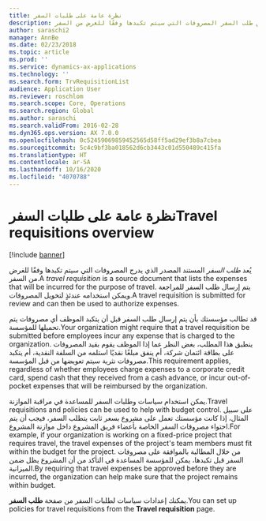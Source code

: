 ```yaml
---
title: نظرة عامة على طلبات السفر
description: يقدم هذا الموضوع معلومات حول طلبات السفر. يوثّق طلب السفر المصروفات التي سيتم تكبدها وفقًا للغرض من السفر.
author: saraschi2
manager: AnnBe
ms.date: 02/23/2018
ms.topic: article
ms.prod: ''
ms.service: dynamics-ax-applications
ms.technology: ''
ms.search.form: TrvRequisitionList
audience: Application User
ms.reviewer: roschlom
ms.search.scope: Core, Operations
ms.search.region: Global
ms.author: saraschi
ms.search.validFrom: 2016-02-28
ms.dyn365.ops.version: AX 7.0.0
ms.openlocfilehash: 0c52459069859452565d58ff5ad29ef3b8a7cbea
ms.sourcegitcommit: 5c4c9bf3ba018562d6cb3443c01d550489c415fa
ms.translationtype: HT
ms.contentlocale: ar-SA
ms.lasthandoff: 10/16/2020
ms.locfileid: "4070788"
---
```

# <a name="travel-requisitions-overview"></a><span data-ttu-id="a8d2f-104">نظرة عامة على طلبات السفر</span><span class="sxs-lookup"><span data-stu-id="a8d2f-104">Travel requisitions overview</span></span>

[!include [banner](../includes/banner.md)]

<span data-ttu-id="a8d2f-105">يُعد *طلب السفر* المستند المصدر الذي يدرج المصروفات التي سيتم تكبدها وفقًا للغرض من السفر.</span><span class="sxs-lookup"><span data-stu-id="a8d2f-105">A *travel requisition* is a source document that lists the expenses that will be incurred for the purpose of travel.</span></span> <span data-ttu-id="a8d2f-106">يتم إرسال طلب السفر للمراجعة ويمكن استخدامه عندئذٍ لتخويل المصروفات.</span><span class="sxs-lookup"><span data-stu-id="a8d2f-106">A travel requisition is submitted for review and can then be used to authorize expenses.</span></span>

<span data-ttu-id="a8d2f-107">قد تطالب مؤسستك بأن يتم إرسال طلب السفر قبل أن يتكبد الموظف أي مصروفات يتم تحميلها للمؤسسة.</span><span class="sxs-lookup"><span data-stu-id="a8d2f-107">Your organization might require that a travel requisition be submitted before employees incur any expense that is charged to the organization.</span></span> <span data-ttu-id="a8d2f-108">ينطبق هذا المطلب، بغض النظر عما إذا الموظف يقوم بقيد المصروفات على بطاقة ائتمان شركة، أم ينفق مبلغًا نقديًا استلمه من السلفة النقدية، أم يتكبد مصروفات نثرية سيتم تعويضها من قبل المؤسسة.</span><span class="sxs-lookup"><span data-stu-id="a8d2f-108">This requirement applies, regardless of whether employees charge expenses to a corporate credit card, spend cash that they received from a cash advance, or incur out-of-pocket expenses that will be reimbursed by the organization.</span></span>

<span data-ttu-id="a8d2f-109">يمكن استخدام سياسات وطلبات السفر للمساعدة في مراقبة الموازنة.</span><span class="sxs-lookup"><span data-stu-id="a8d2f-109">Travel requisitions and policies can be used to help with budget control.</span></span> <span data-ttu-id="a8d2f-110">على سبيل المثال، إذا كانت مؤسستك تعمل على مشروع بسعر ثابت يتطلب السفر، فيجب أن يتم احتواء مصروفات السفر الخاصة بأعضاء فريق المشروع داخل موازنة المشروع.</span><span class="sxs-lookup"><span data-stu-id="a8d2f-110">For example, if your organization is working on a fixed-price project that requires travel, the travel expenses of the project's team members must fit within the budget for the project.</span></span> <span data-ttu-id="a8d2f-111">من خلال المطالبة بالموافقة على مصروفات السفر قبل تكبدها، يمكن للمؤسسة المساعدة في التأكد من أن المشروع يظل ضمن الميزانية.</span><span class="sxs-lookup"><span data-stu-id="a8d2f-111">By requiring that travel expenses be approved before they are incurred, the organization can help make sure that the project remains within budget.</span></span>

<span data-ttu-id="a8d2f-112">يمكنك إعدادات سياسات لطلبات السفر من صفحة **طلب السفر**.</span><span class="sxs-lookup"><span data-stu-id="a8d2f-112">You can set up policies for travel requisitions from the **Travel requisition** page.</span></span>
